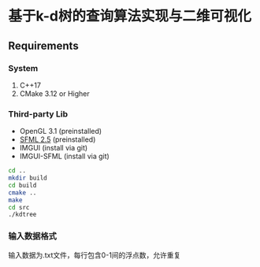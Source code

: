 # 基于k-d树的查询算法实现与二维可视化

## Requirements

### System

1. C++17
2. CMake 3.12 or Higher

### Third-party Lib

* OpenGL 3.1 (preinstalled)
* [SFML 2.5](https://github.com/SFML/SFML) (preinstalled)
* IMGUI (install via git)
* IMGUI-SFML (install via git)

```bash
cd ..
mkdir build
cd build
cmake ..
make
cd src
./kdtree
```

### 输入数据格式

输入数据为.txt文件，每行包含0-1间的浮点数，允许重复



#### 

